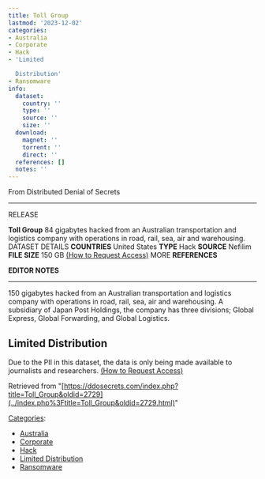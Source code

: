 ```yaml
---
title: Toll Group
lastmod: '2023-12-02'
categories:
- Australia
- Corporate
- Hack
- 'Limited

  Distribution'
- Ransomware
info:
  dataset:
    country: ''
    type: ''
    source: ''
    size: ''
  download:
    magnet: ''
    torrent: ''
    direct: ''
  references: []
  notes: ''
---
```




From Distributed Denial of Secrets

---
RELEASE

**Toll Group**
84 gigabytes hacked from an Australian transportation and logistics company with operations in road, rail, sea, air and warehousing.
DATASET DETAILS
**COUNTRIES** United States
**TYPE** Hack
**SOURCE** Nefilim
**FILE SIZE** 150 GB
[(How to Request Access)](Contact.html#Request_Access "Contact")
MORE
**REFERENCES**

**EDITOR NOTES**

---

150 gigabytes hacked from an Australian transportation and logistics
company with operations in road, rail, sea, air and warehousing. A
subsidiary of Japan Post Holdings, the company has three divisions;
Global Express, Global Forwarding, and Global Logistics.

## Limited Distribution

Due to the PII in this dataset, the data is only being made available to
journalists and researchers. [(How to Request
Access)](Contact.html#Request_Access "Contact")

Retrieved from
"[https://ddosecrets.com/index.php?title=Toll_Group&oldid=2729](../index.php%3Ftitle=Toll_Group&oldid=2729.html)"

[Categories](./Special:Categories.html "Special:Categories"):

- [Australia](./Category:Australia.html "Category:Australia")
- [Corporate](./Category:Corporate.html "Category:Corporate")
- [Hack](./Category:Hack.html "Category:Hack")
- [Limited
Distribution](./Category:Limited_Distribution.html "Category:Limited Distribution")
- [Ransomware](./Category:Ransomware.html "Category:Ransomware")
